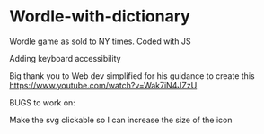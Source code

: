 # Wordle-with-dictionary
Wordle game as sold to NY times.  Coded with JS 

Adding keyboard accessibility

Big thank you to Web dev simplified for his guidance to create this
https://www.youtube.com/watch?v=Wak7iN4JZzU


BUGS to work on:

Make the svg clickable so I can increase the size of the icon

